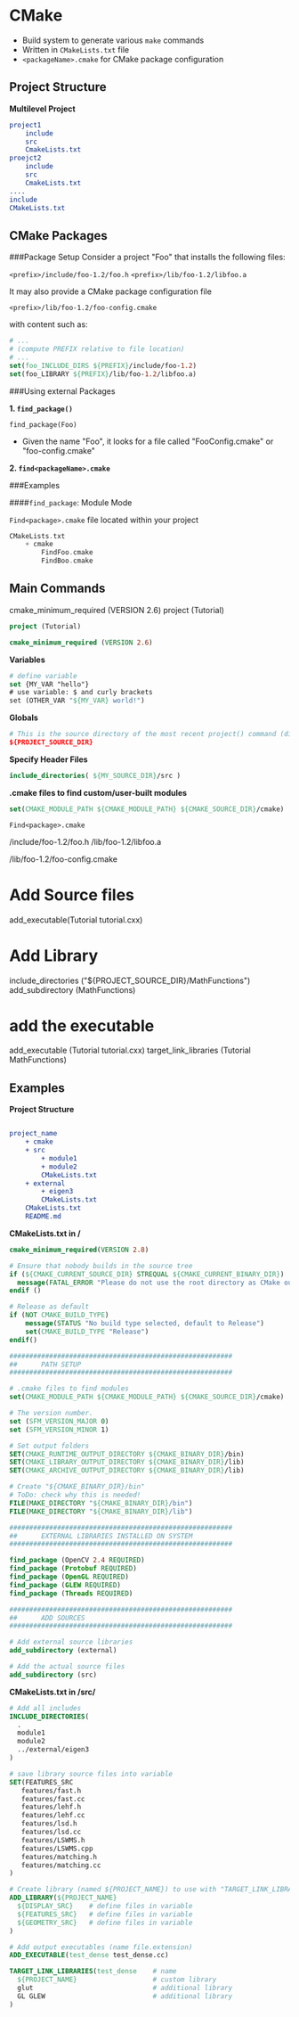 # CMake

- Build system to generate various `make` commands
- Written in `CMakeLists.txt` file
- `<packageName>.cmake` for CMake package configuration




## Project Structure

**Multilevel Project**
```cmake
project1
    include
    src
    CmakeLists.txt
proejct2
    include
    src
    CmakeLists.txt
....
include
CMakeLists.txt
```

## CMake Packages

###Package Setup
Consider a project "Foo" that installs the following files:

`<prefix>/include/foo-1.2/foo.h`
`<prefix>/lib/foo-1.2/libfoo.a`

It may also provide a CMake package configuration file

`<prefix>/lib/foo-1.2/foo-config.cmake`

with content such as:

```cmake
# ...
# (compute PREFIX relative to file location)
# ...
set(foo_INCLUDE_DIRS ${PREFIX}/include/foo-1.2)
set(foo_LIBRARY ${PREFIX}/lib/foo-1.2/libfoo.a)
```

###Using external Packages

**1. `find_package()`**

`find_package(Foo)`

- Given the name "Foo", it looks for a file called "FooConfig.cmake" or "foo-config.cmake"

**2. `find<packageName>.cmake`**

###Examples

####`find_package`: Module Mode

`Find<package>.cmake` file located within your project

```cpp
CMakeLists.txt
	+ cmake
        FindFoo.cmake
        FindBoo.cmake
```


## Main Commands

cmake_minimum_required (VERSION 2.6)
project (Tutorial)

```cmake
project (Tutorial)
```


```cmake
cmake_minimum_required (VERSION 2.6)
```
**Variables**
```cmake
# define variable
set {MY_VAR "hello"}
# use variable: $ and curly brackets
set (OTHER_VAR "${MY_VAR} world!")
```

**Globals**

```cmake
# This is the source directory of the most recent project() command (dirpath to CMakeLists.txt).
${PROJECT_SOURCE_DIR}
```

**Specify Header Files**
```cmake
include_directories( ${MY_SOURCE_DIR}/src )
```

**.cmake files to find custom/user-built modules**
```cmake
set(CMAKE_MODULE_PATH ${CMAKE_MODULE_PATH} ${CMAKE_SOURCE_DIR}/cmake)
```

`Find<package>.cmake`

<prefix>/include/foo-1.2/foo.h
<prefix>/lib/foo-1.2/libfoo.a

<prefix>/lib/foo-1.2/foo-config.cmake

# Add Source files
add_executable(Tutorial tutorial.cxx)

# Add Library

include_directories ("${PROJECT_SOURCE_DIR}/MathFunctions")
add_subdirectory (MathFunctions)

# add the executable
add_executable (Tutorial tutorial.cxx)
target_link_libraries (Tutorial MathFunctions)






## Examples

**Project Structure**

```cmake

project_name
	+ cmake
	+ src
		+ module1
		+ module2
		CMakeLists.txt
	+ external
		+ eigen3
		CMakeLists.txt
	CMakeLists.txt
    README.md
```

**CMakeLists.txt in /**
```cmake
cmake_minimum_required(VERSION 2.8)

# Ensure that nobody builds in the source tree
if (${CMAKE_CURRENT_SOURCE_DIR} STREQUAL ${CMAKE_CURRENT_BINARY_DIR})
  message(FATAL_ERROR "Please do not use the root directory as CMake output directory! mkdir build; cd build; cmake .. And you will have to clean the source directory by deleting CMakeCache.txt and the folder CMakeFiles")
endif ()

# Release as default
if (NOT CMAKE_BUILD_TYPE)
    message(STATUS "No build type selected, default to Release")
    set(CMAKE_BUILD_TYPE "Release")
endif()

########################################################
##		PATH SETUP
########################################################

# .cmake files to find modules
set(CMAKE_MODULE_PATH ${CMAKE_MODULE_PATH} ${CMAKE_SOURCE_DIR}/cmake)

# The version number.
set (SFM_VERSION_MAJOR 0)
set (SFM_VERSION_MINOR 1)

# Set output folders
SET(CMAKE_RUNTIME_OUTPUT_DIRECTORY ${CMAKE_BINARY_DIR}/bin)
SET(CMAKE_LIBRARY_OUTPUT_DIRECTORY ${CMAKE_BINARY_DIR}/lib)
SET(CMAKE_ARCHIVE_OUTPUT_DIRECTORY ${CMAKE_BINARY_DIR}/lib)

# Create "${CMAKE_BINARY_DIR}/bin"
# ToDo: check why this is needed!
FILE(MAKE_DIRECTORY "${CMAKE_BINARY_DIR}/bin")
FILE(MAKE_DIRECTORY "${CMAKE_BINARY_DIR}/lib")

########################################################
##		EXTERNAL LIBRARIES INSTALLED ON SYSTEM
########################################################

find_package (OpenCV 2.4 REQUIRED)
find_package (Protobuf REQUIRED)
find_package (OpenGL REQUIRED)
find_package (GLEW REQUIRED)
find_package (Threads REQUIRED)

########################################################
##		ADD SOURCES
########################################################

# Add external source libraries
add_subdirectory (external)

# Add the actual source files
add_subdirectory (src)

```

**CMakeLists.txt in /src/**

```cmake
# Add all includes
INCLUDE_DIRECTORIES(
  .
  module1
  module2
  ../external/eigen3
)

# save library source files into variable
SET(FEATURES_SRC
   features/fast.h
   features/fast.cc
   features/lehf.h
   features/lehf.cc
   features/lsd.h
   features/lsd.cc
   features/LSWMS.h
   features/LSWMS.cpp
   features/matching.h
   features/matching.cc
)

# Create library (named ${PROJECT_NAME}) to use with "TARGET_LINK_LIBRARIES"
ADD_LIBRARY(${PROJECT_NAME}
  ${DISPLAY_SRC}	# define files in variable
  ${FEATURES_SRC}	# define files in variable
  ${GEOMETRY_SRC}	# define files in variable
)

# Add output executables (name file.extension)
ADD_EXECUTABLE(test_dense test_dense.cc)

TARGET_LINK_LIBRARIES(test_dense 	# name
  ${PROJECT_NAME} 					# custom library
  glut								# additional library
  GL GLEW							# additional library
)

```



